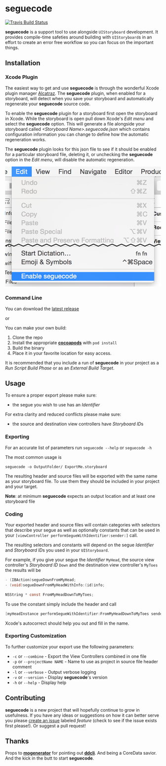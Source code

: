 # seguecode

[![Travis Build Status](http://img.shields.io/travis/Adorkable/seguecode.svg?style=flat)](https://travis-ci.org/Adorkable/seguecode)

**seguecode** is a support tool to use alongside `UIStoryboard` development. It provides compile-time safeties around building with `UIStoryboard`s in an effort to create an error free workflow so you can focus on the important things.

## Installation
### Xcode Plugin
The easiest way to get and use **seguecode** is through the wonderful Xcode plugin manager [Alcatraz](http://alcatraz.io/). The **seguecode** plugin, when enabled for a storyboard, will detect when you save your storyboard and automatically regenerate your **seguecode** source code.

To enable the **seguecode** plugin for a storyboard first open the storyboard in Xcode. While the storyboard is open pull down Xcode's *Edit menu* and select the **seguecode** option. This will generate a file alongside your storyboard called *&lt;Storyboard Name&gt;.seguecode.json* which contains configuration information you can change to define how the automatic regeneration works. 

The **seguecode** plugin looks for this json file to see if it should be enabled for a particular storyboard file, deleting it, or unchecking the **seguecode** option in the *Edit menu*, will disable the automatic regeneration.

![Plugin Screenshot](https://raw.githubusercontent.com/Adorkable/seguecode/master/README/Edit_and_Menubar.png)

### Command Line
You can download the [latest release](https://github.com/Adorkable/seguecode/releases/latest)

or 

You can make your own build:

1. Clone the repo
2. Install the appropriate **[cocoapods](http://cocoapods.org)** with `pod install`
3. Build the binary
4. Place it in your favorite location for easy access.

It is recommended that you include a run of **seguecode** in your project as a *Run Script Build Phase* or as an *External Build Target*.


## Usage
To ensure a proper export please make sure:

* the segue you wish to use has an *Identifier*

For extra clarity and reduced conflicts please make sure:

* the source and destination view controllers have *Storyboard ID*s

### Exporting
For an accurate list of parameters run `seguecode --help` or `seguecode -h`

The most common usage is

``` Shell
seguecode -o OutputFolder/ ExportMe.storyboard
```

The resulting header and source files will be exported with the same name as your storyboard file. To use them they should be included in your project and your target. 

**Note**: at minimum **seguecode** expects an output location and at least one storyboard file

### Coding
Your exported header and source files will contain categories with selectors that describe your segue as well as optionally constants that can be used in your `[viewController performSegueWithIdentifier:sender:]` call.

The resulting selectors and constants will depend on the segue *Identifier* and *Storyboard ID*s you used in your `UIStoryboard`.

For example, if you give your segue the *Identifier* `MyHead`, the source view controller's *Storyboard ID* `Down` and the destination view controller's `MyToes` the results will be

``` Objective-C
- (IBAction)segueDownFromMyHead;
- (void)segueDownFromMyHeadWithInfo:(id)info;
```

``` Objective-C 
NSString * const FromMyHeadDownToMyToes;
```
	
To use the constant simply include the header and call

``` Objective-C
[myHeadInstance performSegueWithIdentifier:FromMyHeadDownToMyToes sender:info];
```
	
Xcode's autocorrect should help you out and fill in the name.

### Exporting Customization
To further customize your export use the following parameters:

* `-c` or `--combine` - Export the View Controllers combined in one file
* `-p` or `--projectName NAME` - Name to use as project in source file header comment
* `-l` or `--verbose` - Output verbose logging
* `-v` or `--version` - Display **seguecode**'s version
* `-h` or `--help` - Display help

## Contributing
**seguecode** is a new project that will hopefully continue to grow in usefulness. If you have any ideas or suggestions on how it can better serve you please [create an issue](https://github.com/Adorkable/seguecode/issues/new) labeled *feature* (check to see if the issue exists first please!). Or suggest a  pull request!


## Thanks

Props to **[mogenerator](https://github.com/rentzsch/mogenerator)** for pointing out **[ddcli](https://github.com/ddribin/ddcli)**. And being a CoreData savior. And the kick in the butt to start **seguecode**. 
